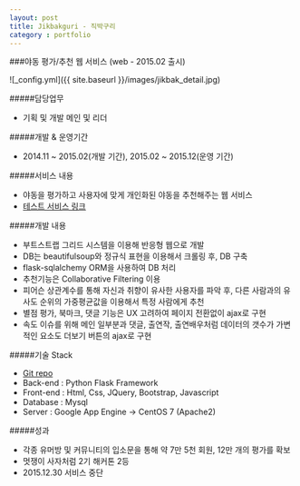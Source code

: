 ```yaml
---
layout: post
title: Jikbakguri - 직박구리
category : portfolio
---
```


###야동 평가/추천 웹 서비스 (web - 2015.02 출시)

![_config.yml]({{ site.baseurl }}/images/jikbak_detail.jpg)

#####담당업무
- 기획 및 개발 메인 및 리더

#####개발 & 운영기간
- 2014.11 ~ 2015.02(개발 기간), 2015.02 ~ 2015.12(운영 기간)

#####서비스 내용
- 야동을 평가하고 사용자에 맞게 개인화된 야동을 추천해주는 웹 서비스
- [테스트 서비스 링크](http://test.jikbakguri.com)

#####개발 내용
- 부트스트랩 그리드 시스템을 이용해 반응형 웹으로 개발
- DB는 beautifulsoup와 정규식 표현을 이용해서 크롤링 후, DB 구축
- flask-sqlalchemy ORM을 사용하여 DB 처리
- 추천기능은 Collaborative Filtering 이용
- 피어슨 상관계수를 통해 자신과 취향이 유사한 사용자를 파악 후, 다른 사람과의 유사도 순위의 가중평균값을 이용해서 특정 사람에게 추천
- 별점 평가, 북마크, 댓글 기능은 UX 고려하여 페이지 전환없이 ajax로 구현
- 속도 이슈를 위해 메인 일부분과 댓글, 출연작, 출연배우처럼 데이터의 갯수가 가변적인 요소도 더보기 버튼의 ajax로 구현

#####기술 Stack
- [Git repo](https://github.com/hongsa/jikbakguri)
- Back-end : Python Flask Framework
- Front-end : Html, Css, JQuery, Bootstrap, Javascript
- Database : Mysql
- Server : Google App Engine -> CentOS 7 (Apache2)

#####성과
- 각종 유머방 및 커뮤니티의 입소문을 통해 약 7만 5천 회원, 12만 개의 평가를 확보 
- 멋쟁이 사자처럼 2기 해커톤 2등
- 2015.12.30 서비스 중단